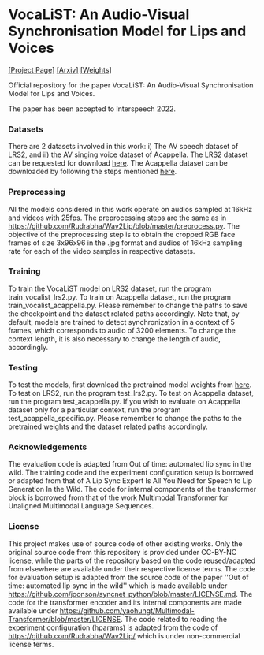# VocaLiST: An Audio-Visual Synchronisation Model for Lips and Voices
[[Project Page]](https://ipcv.github.io/VocaLiST/) [[Arxiv]](https://arxiv.org/abs/2204.02090) [[Weights]](https://drive.google.com/drive/folders/1-g4qHUNNcCZpmSqEflKMxPMvwnn9e88N?usp=sharing)

Official repository for the paper VocaLiST: An Audio-Visual Synchronisation Model for Lips and Voices. 

The paper has been accepted to Interspeech 2022.

### Datasets
There are 2 datasets involved in this work: i) The AV speech dataset of LRS2, 
and ii) the AV singing voice dataset of Acappella.
The LRS2 dataset can be requested for download [here](https://www.robots.ox.ac.uk/~vgg/data/lip_reading/lrs2.html).
The Acappella dataset can be downloaded by following the steps mentioned [here](https://ipcv.github.io/Acappella/acappella/).

### Preprocessing
All the models considered in this work operate on audios sampled at 16kHz 
and videos with 25fps. The preprocessing steps are the same as in 
https://github.com/Rudrabha/Wav2Lip/blob/master/preprocess.py. The objective 
of the preprocessing step is to obtain the cropped RGB face frames of size 3x96x96 
in the .jpg format and audios of 16kHz sampling rate for each of the video samples in respective datasets.

### Training
To train the VocaLiST model on LRS2 dataset, run the program train_vocalist_lrs2.py.
To train on Acappella dataset, run the program train_vocalist_acappella.py.
Please remember to change the paths to save the checkpoint and the dataset related paths accordingly.
Note that, by default, models are trained to detect synchronization in a context of 
5 frames, which corresponds to audio of 3200 elements. To change the 
context length, it is also necessary to change the length of audio, accordingly.


### Testing
To test the models, first download the pretrained model weights from [here](https://drive.google.com/drive/u/0/folders/1-g4qHUNNcCZpmSqEflKMxPMvwnn9e88N).
To test on LRS2, run the program test_lrs2.py. 
To test on Acappella dataset, run the program test_acappella.py.
If you wish to evaluate on Acappella dataset only for a particular context, 
run the program test_acappella_specific.py. Please remember to change the paths to the 
pretrained weights and the dataset related paths accordingly.

### Acknowledgements

The evaluation code is adapted from  Out of time: automated lip sync in the wild. 
The training  code and the experiment configuration setup is borrowed or adapted from that of A Lip Sync Expert Is All You Need for Speech to Lip Generation In the Wild.
The code for internal components of the transformer block is borrowed from
that of the work Multimodal Transformer for Unaligned Multimodal Language Sequences.

### License
This project makes use of source code of other existing works. 
Only the original source code from this repository is provided under CC-BY-NC license, 
while the parts of the repository based on the code reused/adapted from elsewhere 
are available under their respective license terms. 
The code for evaluation setup is adapted from the source code of the paper 
''Out of time: automated lip sync in the wild'' which is made available under https://github.com/joonson/syncnet_python/blob/master/LICENSE.md.
The code for the transformer encoder and its internal components are made available under https://github.com/yaohungt/Multimodal-Transformer/blob/master/LICENSE.
The code related to reading the experiment configuration (hparams) is adapted from the code of https://github.com/Rudrabha/Wav2Lip/
which is under non-commercial license terms. 
